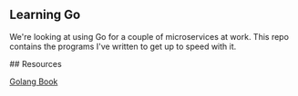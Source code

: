 ## Learning Go

We're looking at using Go for a couple of microservices at work. This repo contains the programs I've written to get up to speed with it. 

## Resources

[Golang Book](https://www.golang-book.com/books/intro)